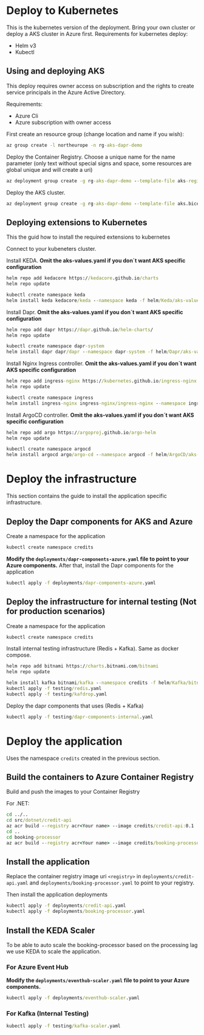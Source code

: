 # Deploy to Kubernetes 

This is the kubernetes version of the deployment. Bring your own cluster or deploy a AKS cluster in Azure first.
Requirements for kubernetes deploy:
* Helm v3
* Kubectl

## Using and deploying AKS
This deploy requires owner access on subscription and the rights to create service principals in the Azure Active Directory. 

Requirements:
* Azure Cli
* Azure subscription with owner access

First create an resource group (change location and name if you wish):
```cmd
az group create -l northeurope -n rg-aks-dapr-demo
```

Deploy the Container Registry. Choose a unique name for the name parameter (only text without special signs and space, some resources are global unique and will create a uri)

```cmd
az deployment group create -g rg-aks-dapr-demo --template-file aks-registry.bicep --parameters name=<Your name>
```

Deploy the AKS cluster. 

```cmd
az deployment group create -g rg-aks-dapr-demo --template-file aks.bicep --parameters name=<Your name>
```

## Deploying extensions to Kubernetes

This the guid how to install the required extensions to kubernetes

Connect to your kubeneters cluster.

Install KEDA. **Omit the aks-values.yaml if you don´t want AKS specific configuration**

```cmd
helm repo add kedacore https://kedacore.github.io/charts
helm repo update

kubectl create namespace keda
helm install keda kedacore/keda --namespace keda -f helm/Keda/aks-values.yaml
```

Install Dapr. **Omit the aks-values.yaml if you don´t want AKS specific configuration**

```cmd
helm repo add dapr https://dapr.github.io/helm-charts/
helm repo update

kubectl create namespace dapr-system
helm install dapr dapr/dapr --namespace dapr-system -f helm/Dapr/aks-values.yaml
```

Install Nginx Ingress controller. **Omit the aks-values.yaml if you don´t want AKS specific configuration**

```cmd
helm repo add ingress-nginx https://kubernetes.github.io/ingress-nginx
helm repo update

kubectl create namespace ingress
helm install ingress-nginx ingress-nginx/ingress-nginx --namespace ingress -f helm/nginx/aks-values.yaml
```

Install ArgoCD controller. **Omit the aks-values.yaml if you don´t want AKS specific configuration**

```cmd
helm repo add argo https://argoproj.github.io/argo-helm
helm repo update

kubectl create namespace argocd
helm install argocd argo/argo-cd --namespace argocd -f helm/ArgoCD/aks-values.yaml
```

# Deploy the infrastructure

This section contains the guide to install the application specific infrastructure.

## Deploy the Dapr components for AKS and Azure

Create a namespace for the application

```cmd
kubectl create namespace credits
```

**Modify the ```deployments/dapr-components-azure.yaml``` file to point to your Azure components.**
After that, install the Dapr components for the application

```cmd
kubectl apply -f deployments/dapr-components-azure.yaml
```

## Deploy the infrastructure for internal testing (Not for production scenarios)

Create a namespace for the application

```cmd
kubectl create namespace credits
```

Install internal testing infrastructure (Redis + Kafka). Same as docker compose.
```cmd
helm repo add bitnami https://charts.bitnami.com/bitnami
helm repo update

helm install kafka bitnami/kafka --namespace credits -f helm/Kafka/bitnami-testing-values.yaml
kubectl apply -f testing/redis.yaml
kubectl apply -f testing/kafdrop.yaml
```

Deploy the dapr components that uses (Redis + Kafka)

```cmd
kubectl apply -f testing/dapr-components-internal.yaml
```

# Deploy the application

Uses the namespace ```credits``` created in the previous section.

## Build the containers to Azure Container Registry

Build and push the images to your Container Registry

For .NET:
```cmd 
cd ../..
cd src/dotnet/credit-api
az acr build --registry acr<Your name> --image credits/credit-api:0.1 . -f .\Dockerfile
cd ..
cd booking-processor
az acr build --registry acr<Your name> --image credits/booking-processor:0.1 . -f .\Dockerfile
```

## Install the application

Replace the container registry image uri ```<registry>``` in ```deployments/credit-api.yaml``` and ```deployments/booking-processor.yaml``` to point to your registry. 

Then install the application deployments

```cmd 
kubectl apply -f deployments/credit-api.yaml
kubectl apply -f deployments/booking-processor.yaml
```

## Install the KEDA Scaler

To be able to auto scale the booking-processor based on the processing lag we use KEDA to scale the application.

### For Azure Event Hub

**Modify the ```deployments/eventhub-scaler.yaml``` file to point to your Azure components.**

```cmd
kubectl apply -f deployments/eventhub-scaler.yaml
```

### For Kafka (Internal Testing)

```cmd
kubectl apply -f testing/kafka-scaler.yaml
```